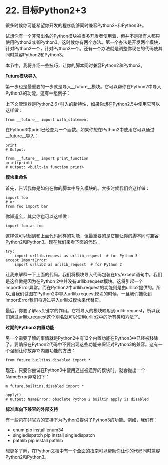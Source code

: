 # 22. 目标Python2+3

很多时候你可能希望你开发的程序能够同时兼容Python2+和Python3+。

试想你有一个非常出名的Python模块被很多开发者使用着，但并不是所有人都只使用Python2或者Python3。这时候你有两个办法。第一个办法是开发两个模块，针对Python2一个，针对Python3一个。还有一个办法就是调整你现在的代码使其同时兼容Python2和Python3。

本节中，我将介绍一些技巧，让你的脚本同时兼容Python2和Python3。

__Future模块导入__

第一步也是最重要的一步就是导入__future__模块。它可以帮你在Python2中导入Python3的功能。这有一组例子：

上下文管理器是Python2.6+引入的新特性，如果你想在Python2.5中使用它可以这样做：
```
from __future__ import with_statement

```

在Python3中print已经变为一个函数。如果你想在Python2中使用它可以通过__future__导入：

```
print
# Output:

from __future__ import print_function
print(print)
# Output: <built-in function print>

```

__模块重命名__

首先，告诉我你是如何在你的脚本中导入模块的。大多时候我们会这样做：

```
import foo 
# or
from foo import bar

```

你知道么，其实你也可以这样做：

```
import foo as foo

```

这样做可以起到和上面代码同样的功能，但最重要的是它能让你的脚本同时兼容Python2和Python3。现在我们来看下面的代码：

```
try:
    import urllib.request as urllib_request  # for Python 3
except ImportError:
    import urllib2 as urllib_request  # for Python 2

```

让我来解释一下上面的代码。我们将模块导入代码包装在try/except语句中。我们是这样做是因为在Python 2中并没有urllib.request模块。这将引起一个ImportError异常。而在Python2中urllib.request的功能则是由urllib2提供的。所以,当我们试图在Python2中导入urllib.request模块的时候，一旦我们捕获到ImportError我们将通过导入urllib2模块来代替它。

最后，你要了解as关键字的作用。它将导入的模块映射到urllib.request，所以我们通过urllib_request这个别名就可以使用urllib2中的所有类和方法了。

__过期的Python2内置功能__

另一个需要了解的事情就是Python2中有12个内置功能在Python3中已经被移除了。要确保在Python2代码中不要出现这些功能来保证对Python3的兼容。这有一个强制让你放弃12内置功能的方法：

```
from future.builtins.disabled import *

```

现在，只要你尝试在Python3中使用这些被遗弃的模块时，就会抛出一个NameError异常如下：

```
m future.builtins.disabled import *

apply()
# Output: NameError: obsolete Python 2 builtin apply is disabled

```

__标准库向下兼容的外部支持__

有一些包在非官方的支持下为Python2提供了Python3的功能。例如，我们有：

* enum pip install enum34
* singledispatch pip install singledispatch
* pathlib pip install pathlib

想更多了解，在Python文档中有一个[全面的指南](https://docs.python.org/3/howto/pyporting.html)可以帮助你让你的代码同时兼容Python2和Python3。
